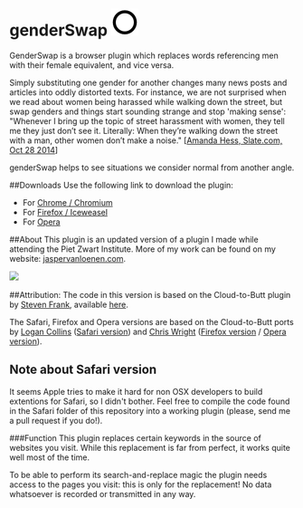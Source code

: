 # genderSwap ![](https://raw.githubusercontent.com/javl/genderSwap/master/icons/icon_48.png "")

GenderSwap is a browser plugin which replaces words referencing men with their female equivalent, and vice versa.

Simply substituting one gender for another changes many news posts and articles into oddly distorted texts. For instance, we are not surprised when we read about women being harassed while walking down the street, but swap genders and things start sounding strange and stop 'making sense': "Whenever I bring up the topic of street harassment with women, they tell me they just don’t see it. Literally: When they’re walking down the street with a man, other women don’t make a noise." [[Amanda Hess, Slate.com, Oct 28 2014](http://www.slate.com/blogs/xx_factor/2014/10/28/street_harassment_video_a_hidden_camera_records_what_women_go_through_on.html)]

genderSwap helps to see situations we consider normal from another angle.

##Downloads
Use the following link to download the plugin:

  * For [Chrome / Chromium](https://github.com/javl/genderSwap/blob/master/chrome/genderSwap.crx?raw=true)
  * For [Firefox / Iceweasel](https://github.com/javl/genderSwap/blob/master/firefox/genderSwap.xpi?raw=true)
  * For [Opera](https://github.com/javl/genderSwap/blob/master/opera/genderSwap.oex?raw=true)

##About
This plugin is an updated version of a plugin I made while attending the Piet Zwart Institute. More of my work can be found on my website: [jaspervanloenen.com](http://jaspervanloenen.com).

![](http://jaspervanloenen.com/uploads/genderSwap-500x566.png "")

##Attribution:
The code in this version is based on the Cloud-to-Butt plugin by [Steven Frank](https://github.com/panicsteve), available [here](https://github.com/panicsteve/cloud-to-butt).

The Safari, Firefox and Opera versions are based on the Cloud-to-Butt ports by [Logan Collins](https://github.com/logancollins) ([Safari version](https://github.com/logancollins/cloud-to-butt-safari)) and [Chris Wright](https://github.com/DaveRandom) ([Firefox version](https://github.com/DaveRandom/cloud-to-butt-mozilla) / [Opera version](https://github.com/DaveRandom/cloud-to-butt-opera)).

## Note about Safari version
It seems Apple tries to make it hard for non OSX developers to build extentions for Safari, so I didn't bother. Feel free to compile the code found in the Safari folder of this repository into a working plugin (please, send me a pull request if you do!).

###Function
This plugin replaces certain keywords in the source of websites you visit. While this replacement is far from perfect, it works quite well most of the time.

To be able to perform its search-and-replace magic the plugin needs access to the pages you visit: this is only for the replacement! No data whatsoever is recorded or transmitted in any way.

